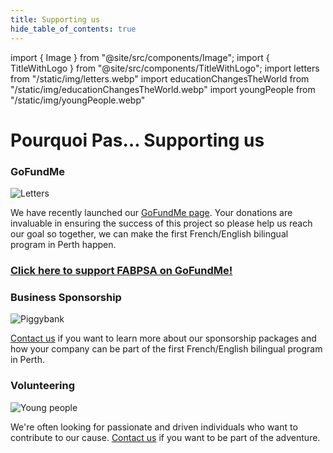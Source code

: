```yaml
---
title: Supporting us
hide_table_of_contents: true
---
```


import { Image } from "@site/src/components/Image";
import { TitleWithLogo } from "@site/src/components/TitleWithLogo";
import letters from "/static/img/letters.webp"
import educationChangesTheWorld from "/static/img/educationChangesTheWorld.webp"
import youngPeople from "/static/img/youngPeople.webp"

<TitleWithLogo>

# Pourquoi Pas… Supporting us

</TitleWithLogo>

### GoFundMe

<Image src={letters} alt="Letters" width={350} height={263} />

We have recently launched our [GoFundMe page](https://gofund.me/a3d8bd18). Your donations are invaluable in ensuring the success of this project so please help us reach our goal so together, we can make the first French/English bilingual program in Perth happen.

<div style={{ maxWidth: "700px", margin: "32px auto" }} className="frame textCenter">

### [Click here to support FABPSA on GoFundMe!](https://gofund.me/a3d8bd18)

</div>

### Business Sponsorship

<Image src={educationChangesTheWorld} alt="Piggybank" width={232} height={160} />

<a href="mailto:contact@fabpsa.au">Contact us</a> if you want to learn more about our sponsorship packages and how your company can be part of the first French/English bilingual program in Perth.

### Volunteering

<Image src={youngPeople} alt="Young people" width={350} height={234} />

We're often looking for passionate and driven individuals who want to contribute to our cause. <a href="mailto:contact@fabpsa.au">Contact us</a> if you want to be part of the adventure.
